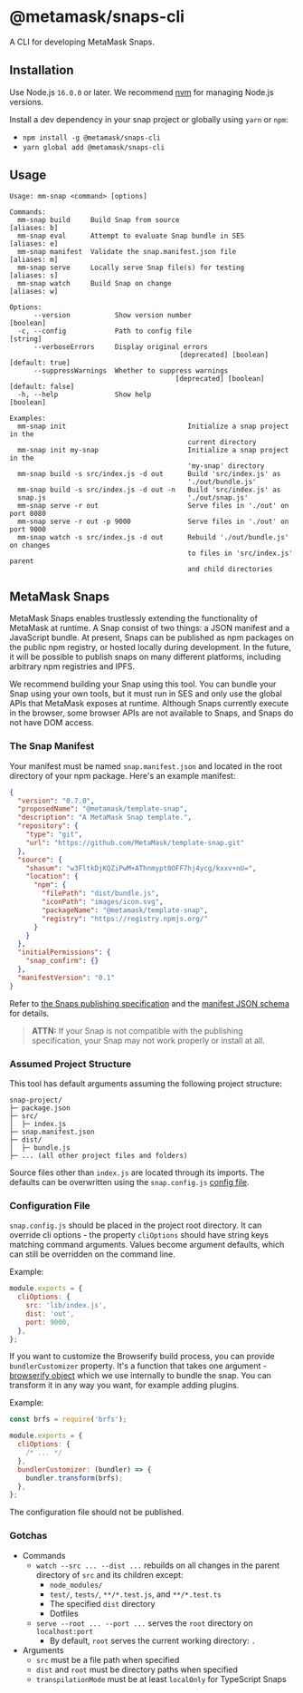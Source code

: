 # @metamask/snaps-cli

A CLI for developing MetaMask Snaps.

## Installation

Use Node.js `16.0.0` or later.
We recommend [nvm](https://github.com/nvm-sh/nvm) for managing Node.js versions.

Install a dev dependency in your snap project or globally using `yarn` or `npm`:

- `npm install -g @metamask/snaps-cli`
- `yarn global add @metamask/snaps-cli`

## Usage

```text
Usage: mm-snap <command> [options]

Commands:
  mm-snap build     Build Snap from source                          [aliases: b]
  mm-snap eval      Attempt to evaluate Snap bundle in SES          [aliases: e]
  mm-snap manifest  Validate the snap.manifest.json file            [aliases: m]
  mm-snap serve     Locally serve Snap file(s) for testing          [aliases: s]
  mm-snap watch     Build Snap on change                            [aliases: w]

Options:
      --version           Show version number                          [boolean]
  -c, --config            Path to config file                           [string]
      --verboseErrors     Display original errors
                                          [deprecated] [boolean] [default: true]
      --suppressWarnings  Whether to suppress warnings
                                         [deprecated] [boolean] [default: false]
  -h, --help              Show help                                    [boolean]

Examples:
  mm-snap init                              Initialize a snap project in the
                                            current directory
  mm-snap init my-snap                      Initialize a snap project in the
                                            'my-snap' directory
  mm-snap build -s src/index.js -d out      Build 'src/index.js' as
                                            './out/bundle.js'
  mm-snap build -s src/index.js -d out -n   Build 'src/index.js' as
  snap.js                                   './out/snap.js'
  mm-snap serve -r out                      Serve files in './out' on port 8080
  mm-snap serve -r out -p 9000              Serve files in './out' on port 9000
  mm-snap watch -s src/index.js -d out      Rebuild './out/bundle.js' on changes
                                            to files in 'src/index.js' parent
                                            and child directories
```

## MetaMask Snaps

MetaMask Snaps enables trustlessly extending the functionality of MetaMask at runtime.
A Snap consist of two things: a JSON manifest and a JavaScript bundle.
At present, Snaps can be published as npm packages on the public npm registry, or hosted locally during development.
In the future, it will be possible to publish snaps on many different platforms, including arbitrary npm registries and IPFS.

We recommend building your Snap using this tool.
You can bundle your Snap using your own tools, but it must run in SES and only use the global APIs that MetaMask exposes at runtime.
Although Snaps currently execute in the browser, some browser APIs are not available to Snaps, and Snaps do not have DOM access.

### The Snap Manifest

Your manifest must be named `snap.manifest.json` and located in the root directory of your npm package.
Here's an example manifest:

```json
{
  "version": "0.7.0",
  "proposedName": "@metamask/template-snap",
  "description": "A MetaMask Snap template.",
  "repository": {
    "type": "git",
    "url": "https://github.com/MetaMask/template-snap.git"
  },
  "source": {
    "shasum": "w3FltkDjKQZiPwM+AThnmypt0OFF7hj4ycg/kxxv+nU=",
    "location": {
      "npm": {
        "filePath": "dist/bundle.js",
        "iconPath": "images/icon.svg",
        "packageName": "@metamask/template-snap",
        "registry": "https://registry.npmjs.org/"
      }
    }
  },
  "initialPermissions": {
    "snap_confirm": {}
  },
  "manifestVersion": "0.1"
}
```

Refer to [the Snaps publishing specification](https://github.com/MetaMask/specifications/blob/main/snaps/publishing.md) and the [manifest JSON schema](https://github.com/MetaMask/snaps-monorepo/blob/main/packages/controllers/src/snaps/json-schemas/snap-manifest.schema.json) for details.

> **ATTN:** If your Snap is not compatible with the publishing specification, your Snap may not work properly or install at all.

### Assumed Project Structure

This tool has default arguments assuming the following project structure:

```text
snap-project/
├─ package.json
├─ src/
│  ├─ index.js
├─ snap.manifest.json
├─ dist/
│  ├─ bundle.js
├─ ... (all other project files and folders)
```

Source files other than `index.js` are located through its imports.
The defaults can be overwritten using the `snap.config.js` [config file](#configuration-file).

### Configuration File

`snap.config.js` should be placed in the project root directory. It can override cli options - the property `cliOptions` should have string keys matching command arguments. Values become argument defaults, which can still be overridden on the command line.

Example:

```javascript
module.exports = {
  cliOptions: {
    src: 'lib/index.js',
    dist: 'out',
    port: 9000,
  },
};
```

If you want to customize the Browserify build process, you can provide `bundlerCustomizer` property. It's a function that takes one argument - [browserify object](https://github.com/browserify/browserify#api-example) which we use internally to bundle the snap. You can transform it in any way you want, for example adding plugins.

Example:

```javascript
const brfs = require('brfs');

module.exports = {
  cliOptions: {
    /* ... */
  },
  bundlerCustomizer: (bundler) => {
    bundler.transform(brfs);
  },
};
```

The configuration file should not be published.

### Gotchas

- Commands
  - `watch --src ... --dist ...` rebuilds on all changes in the parent directory
    of `src` and its children except:
    - `node_modules/`
    - `test/`, `tests/`, `**/*.test.js`, and `**/*.test.ts`
    - The specified `dist` directory
    - Dotfiles
  - `serve --root ... --port ...` serves the `root` directory on `localhost:port`
    - By default, `root` serves the current working directory: `.`
- Arguments
  - `src` must be a file path when specified
  - `dist` and `root` must be directory paths when specified
  - `transpilationMode` must be at least `localOnly` for TypeScript Snaps
